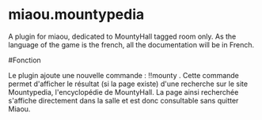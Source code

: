 # miaou.mountypedia

A plugin for miaou, dedicated to MountyHall tagged room only.
As the language of the game is the french, all the documentation will be in French.

#Fonction

Le plugin ajoute une nouvelle commande : !!mounty <expression>.
Cette commande permet d'afficher le résultat (si la page existe) d'une recherche sur le site Mountypedia, l'encyclopédie de MountyHall.
La page ainsi recherchée s'affiche directement dans la salle et est donc consultable sans quitter Miaou.
